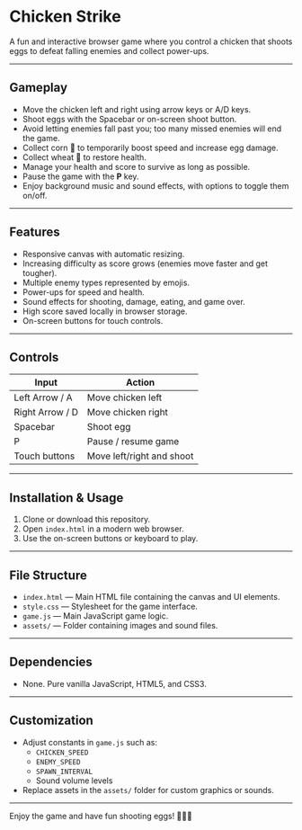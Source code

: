 # Chicken Strike

A fun and interactive browser game where you control a chicken that shoots eggs to defeat falling enemies and collect power-ups.

---

## Gameplay

- Move the chicken left and right using arrow keys or A/D keys.
- Shoot eggs with the Spacebar or on-screen shoot button.
- Avoid letting enemies fall past you; too many missed enemies will end the game.
- Collect corn 🌽 to temporarily boost speed and increase egg damage.
- Collect wheat 🌾 to restore health.
- Manage your health and score to survive as long as possible.
- Pause the game with the **P** key.
- Enjoy background music and sound effects, with options to toggle them on/off.

---

## Features

- Responsive canvas with automatic resizing.
- Increasing difficulty as score grows (enemies move faster and get tougher).
- Multiple enemy types represented by emojis.
- Power-ups for speed and health.
- Sound effects for shooting, damage, eating, and game over.
- High score saved locally in browser storage.
- On-screen buttons for touch controls.

---

## Controls

| Input          | Action                     |
| -------------- | -------------------------- |
| Left Arrow / A | Move chicken left          |
| Right Arrow / D| Move chicken right         |
| Spacebar       | Shoot egg                  |
| P              | Pause / resume game        |
| Touch buttons  | Move left/right and shoot  |

---

## Installation & Usage

1. Clone or download this repository.
2. Open `index.html` in a modern web browser.
3. Use the on-screen buttons or keyboard to play.

---

## File Structure

- `index.html` — Main HTML file containing the canvas and UI elements.
- `style.css` — Stylesheet for the game interface.
- `game.js` — Main JavaScript game logic.
- `assets/` — Folder containing images and sound files.

---

## Dependencies

- None. Pure vanilla JavaScript, HTML5, and CSS3.

---

## Customization

- Adjust constants in `game.js` such as:
  - `CHICKEN_SPEED`
  - `ENEMY_SPEED`
  - `SPAWN_INTERVAL`
  - Sound volume levels
- Replace assets in the `assets/` folder for custom graphics or sounds.

---

Enjoy the game and have fun shooting eggs! 🐔🥚🎯
